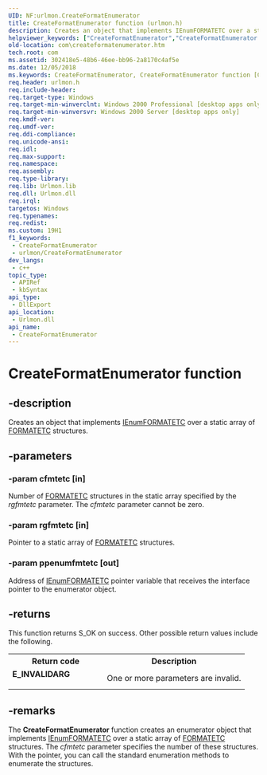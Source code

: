 ```yaml
---
UID: NF:urlmon.CreateFormatEnumerator
title: CreateFormatEnumerator function (urlmon.h)
description: Creates an object that implements IEnumFORMATETC over a static array of FORMATETC structures.
helpviewer_keywords: ["CreateFormatEnumerator","CreateFormatEnumerator function [COM]","_ole_CreateFormatEnumerator","com.createformatenumerator","urlmon/CreateFormatEnumerator"]
old-location: com\createformatenumerator.htm
tech.root: com
ms.assetid: 302418e5-48b6-46ee-bb96-2a8170c4af5e
ms.date: 12/05/2018
ms.keywords: CreateFormatEnumerator, CreateFormatEnumerator function [COM], _ole_CreateFormatEnumerator, com.createformatenumerator, urlmon/CreateFormatEnumerator
req.header: urlmon.h
req.include-header: 
req.target-type: Windows
req.target-min-winverclnt: Windows 2000 Professional [desktop apps only]
req.target-min-winversvr: Windows 2000 Server [desktop apps only]
req.kmdf-ver: 
req.umdf-ver: 
req.ddi-compliance: 
req.unicode-ansi: 
req.idl: 
req.max-support: 
req.namespace: 
req.assembly: 
req.type-library: 
req.lib: Urlmon.lib
req.dll: Urlmon.dll
req.irql: 
targetos: Windows
req.typenames: 
req.redist: 
ms.custom: 19H1
f1_keywords:
 - CreateFormatEnumerator
 - urlmon/CreateFormatEnumerator
dev_langs:
 - c++
topic_type:
 - APIRef
 - kbSyntax
api_type:
 - DllExport
api_location:
 - Urlmon.dll
api_name:
 - CreateFormatEnumerator
---
```


# CreateFormatEnumerator function


## -description

Creates an object that implements <a href="/windows/desktop/api/objidl/nn-objidl-ienumformatetc">IEnumFORMATETC</a> over a static array of <a href="/windows/desktop/api/objidl/ns-objidl-formatetc">FORMATETC</a> structures.

## -parameters

### -param cfmtetc [in]

Number of <a href="/windows/desktop/api/objidl/ns-objidl-formatetc">FORMATETC</a> structures in the static array specified by the <i>rgfmtetc</i> parameter. The <i>cfmtetc</i> parameter cannot be zero.

### -param rgfmtetc [in]

Pointer to a static array of <a href="/windows/desktop/api/objidl/ns-objidl-formatetc">FORMATETC</a> structures.

### -param ppenumfmtetc [out]

Address of <a href="/windows/desktop/api/objidl/nn-objidl-ienumformatetc">IEnumFORMATETC</a> pointer variable that receives the interface pointer to the enumerator object.

## -returns

This function returns S_OK on success. Other possible return values include the following.

<table>
<tr>
<th>Return code</th>
<th>Description</th>
</tr>
<tr>
<td width="40%">
<dl>
<dt><b>E_INVALIDARG </b></dt>
</dl>
</td>
<td width="60%">
One or more parameters are invalid.

</td>
</tr>
</table>

## -remarks

The <b>CreateFormatEnumerator</b> function creates an enumerator object that implements <a href="/windows/desktop/api/objidl/nn-objidl-ienumformatetc">IEnumFORMATETC</a> over a static array of <a href="/windows/desktop/api/objidl/ns-objidl-formatetc">FORMATETC</a> structures. The <i>cfmtetc</i> parameter specifies the number of these structures. With the pointer, you can call the standard enumeration methods to enumerate the structures.